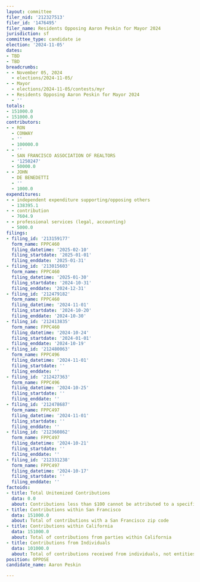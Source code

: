 ```yaml
---
layout: committee
filer_nid: '212327513'
filer_id: '1476495'
filer_name: Residents Opposing Aaron Peskin for Mayor 2024
jurisdiction: sf
committee_type: candidate ie
election: '2024-11-05'
dates:
- TBD
- TBD
breadcrumbs:
- - November 05, 2024
  - elections/2024-11-05/
- - Mayor
  - elections/2024-11-05/contests/myr
- - Residents Opposing Aaron Peskin for Mayor 2024
  - ''
totals:
- 151000.0
- 151000.0
contributors:
- - RON
  - CONWAY
  - ''
  - 100000.0
- - ''
  - SAN FRANCISCO ASSOCIATION OF REALTORS
  - '1250247'
  - 50000.0
- - JOHN
  - DE BENEDETTI
  - ''
  - 1000.0
expenditures:
- - independent expenditure supporting/opposing others
  - 138395.1
- - contribution
  - 7604.9
- - professional services (legal, accounting)
  - 5000.0
filings:
- filing_id: '213159177'
  form_name: FPPC460
  filing_datetime: '2025-02-10'
  filing_startdate: '2025-01-01'
  filing_enddate: '2025-01-31'
- filing_id: '213015603'
  form_name: FPPC460
  filing_datetime: '2025-01-30'
  filing_startdate: '2024-10-31'
  filing_enddate: '2024-12-31'
- filing_id: '212479182'
  form_name: FPPC460
  filing_datetime: '2024-11-01'
  filing_startdate: '2024-10-20'
  filing_enddate: '2024-10-30'
- filing_id: '212413835'
  form_name: FPPC460
  filing_datetime: '2024-10-24'
  filing_startdate: '2024-01-01'
  filing_enddate: '2024-10-19'
- filing_id: '212480063'
  form_name: FPPC496
  filing_datetime: '2024-11-01'
  filing_startdate: ''
  filing_enddate: ''
- filing_id: '212427363'
  form_name: FPPC496
  filing_datetime: '2024-10-25'
  filing_startdate: ''
  filing_enddate: ''
- filing_id: '212478687'
  form_name: FPPC497
  filing_datetime: '2024-11-01'
  filing_startdate: ''
  filing_enddate: ''
- filing_id: '212360862'
  form_name: FPPC497
  filing_datetime: '2024-10-21'
  filing_startdate: ''
  filing_enddate: ''
- filing_id: '212331238'
  form_name: FPPC497
  filing_datetime: '2024-10-17'
  filing_startdate: ''
  filing_enddate: ''
factoids:
- title: Total Unitemized Contributions
  data: 0.0
  about: Contributions less than $100 cannot be attributed to a specific individual
- title: Contributions within San Francisco
  data: 151000.0
  about: Total of contributions with a San Francisco zip code
- title: Contributions within California
  data: 151000.0
  about: Total of contributions from parties within California
- title: Contributions from Individuals
  data: 101000.0
  about: Total of contributions received from individuals, not entities
position: OPPOSE
candidate_name: Aaron Peskin

---
```



